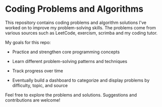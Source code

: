 # Coding Problems and Algorithms

This repository contains coding problems and algorithm solutions I've worked on to improve my problem-solving skills. The problems come from various sources such as LeetCode, exercism, scrimba and my coding tutor.

My goals for this repo:

- Practice and strengthen core programming concepts

- Learn different problem-solving patterns and techniques

- Track progress over time

- Eventually build a dashboard to categorize and display problems by difficulty, topic, and source

Feel free to explore the problems and solutions. Suggestions and contributions are welcome!
